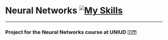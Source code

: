 # Neural Networks [![My Skills](https://skillicons.dev/icons?i=matlab)](https://skillicons.dev)
---

### Project for the Neural Networks course at UNIUD :it:
